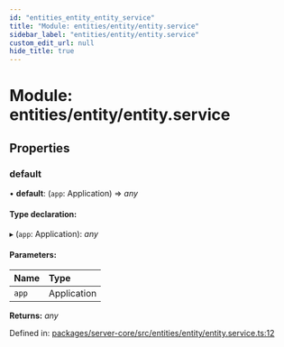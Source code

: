 ```yaml
---
id: "entities_entity_entity_service"
title: "Module: entities/entity/entity.service"
sidebar_label: "entities/entity/entity.service"
custom_edit_url: null
hide_title: true
---
```


# Module: entities/entity/entity.service

## Properties

### default

• **default**: (`app`: Application) => *any*

#### Type declaration:

▸ (`app`: Application): *any*

#### Parameters:

Name | Type |
:------ | :------ |
`app` | Application |

**Returns:** *any*

Defined in: [packages/server-core/src/entities/entity/entity.service.ts:12](https://github.com/xr3ngine/xr3ngine/blob/673ad6a5f/packages/server-core/src/entities/entity/entity.service.ts#L12)
